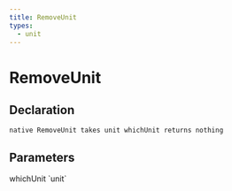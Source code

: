 ```yaml
---
title: RemoveUnit
types:
  - unit
---
```


# RemoveUnit

## Declaration

```
native RemoveUnit takes unit whichUnit returns nothing
```

## Parameters
<dl>
  <dt>whichUnit `unit`</dt>
  <dd></dd>
</dl>